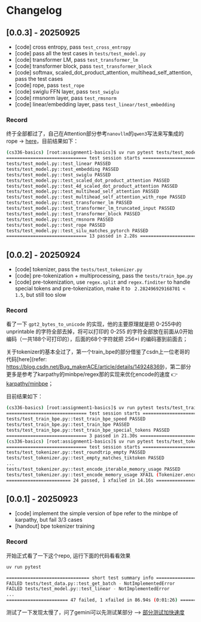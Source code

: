 # Changelog

## [0.0.3] - 20250925

- [code] cross entropy, pass `test_cross_entropy`
- [code] pass all the test cases in `tests/test_model.py`
- [code] transformer LM, pass `test_transformer_lm`
- [code] transformer block, pass `test_transformer_block`
- [code] softmax, scaled_dot_product_attention, multihead_self_attention, pass the test cases
- [code] rope, pass `test_rope`
- [code] swiglu FFN layer, pass `test_swiglu`
- [code] rmsnorm layer, pass `test_rmsnorm`
- [code] linear/embedding layer, pass `test_linear/test_embedding`

### Record

终于全部都过了，自己在Attention部分参考`nanovllm`的`qwen3`写法来写集成的rope -> [here](https://github.com/GeeeekExplorer/nano-vllm/blob/main/nanovllm/models/qwen3.py#L53)，目前结果如下：

```bash
(cs336-basics) [root:assignment1-basics]$ uv run pytest tests/test_model.py
============================== test session starts ==============================
tests/test_model.py::test_linear PASSED
tests/test_model.py::test_embedding PASSED
tests/test_model.py::test_swiglu PASSED
tests/test_model.py::test_scaled_dot_product_attention PASSED
tests/test_model.py::test_4d_scaled_dot_product_attention PASSED
tests/test_model.py::test_multihead_self_attention PASSED
tests/test_model.py::test_multihead_self_attention_with_rope PASSED
tests/test_model.py::test_transformer_lm PASSED
tests/test_model.py::test_transformer_lm_truncated_input PASSED
tests/test_model.py::test_transformer_block PASSED
tests/test_model.py::test_rmsnorm PASSED
tests/test_model.py::test_rope PASSED
tests/test_model.py::test_silu_matches_pytorch PASSED
============================== 13 passed in 2.28s ===============================
```

## [0.0.2] - 20250924

- [code] tokenizer, pass the `tests/test_tokenizer.py`
- [code] pre-tokenization + multiprocessing, pass the `tests/train_bpe.py`
- [code] pre-tokenization, use `regex.split` and `regex.finditer` to handle special tokens and pre-tokenization, make it to ` 2.282496929168701 < 1.5`, but still too slow

### Record

看了一下 `gpt2_bytes_to_unicode` 的实现，他的主要原理就是把 0-255中的 unprintable 的字符全部去掉，将可以打印的 0-255 的字符全部放在前面从0开始编码（一共188个可打印的），后面的68个字符就把 256+i 的编码塞到前面去；

关于tokenizer的基本全过了，第一个train_bpe的部分借鉴了csdn上一位老哥的代码[here](refer: https://blog.csdn.net/Bug_makerACE/article/details/149248369)，第二部分更多是参考了karpathy的minbpe/regex那的实现来优化encode的速度 👉 [karpathy/minbpe](https://github.com/karpathy/minbpe)；

目前结果如下：

```bash
(cs336-basics) [root:assignment1-basics]$ uv run pytest tests/test_train_bpe.py 
============================== test session starts ==============================
tests/test_train_bpe.py::test_train_bpe_speed PASSED
tests/test_train_bpe.py::test_train_bpe PASSED
tests/test_train_bpe.py::test_train_bpe_special_tokens PASSED
============================== 3 passed in 21.30s ===============================
(cs336-basics) [root:assignment1-basics]$ uv run pytest tests/test_tokenizer.py
============================== test session starts ==============================
tests/test_tokenizer.py::test_roundtrip_empty PASSED
tests/test_tokenizer.py::test_empty_matches_tiktoken PASSED
...
tests/test_tokenizer.py::test_encode_iterable_memory_usage PASSED
tests/test_tokenizer.py::test_encode_memory_usage XFAIL (Tokenizer.encode is expected to take more memory than allotted (1MB).)
======================== 24 passed, 1 xfailed in 14.16s =========================
```

## [0.0.1] - 20250923

- [code] implement the simple version of bpe refer to the minbpe of karpathy, but fail 3/3 cases
- [handout] bpe tokenizer training

### Record

开始正式看了一下这个repo, 运行下面的代码看看效果

```bash
uv run pytest
```

```bash
=============================== short test summary info ================================
FAILED tests/test_data.py::test_get_batch - NotImplementedError
FAILED tests/test_model.py::test_linear - NotImplementedError
...
======================= 47 failed, 1 xfailed in 86.94s (0:01:26) =======================
```

测试了一下发现太慢了，问了gemini可以先测试某部分 --> [部分测试加快速度](../tips/部分测试加快速度.md)
